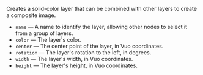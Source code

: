 Creates a solid-color layer that can be combined with other layers to create a composite image. 

   - `name` — A name to identify the layer, allowing other nodes to select it from a group of layers. 
   - `color` — The layer's color.
   - `center` — The center point of the layer, in Vuo coordinates. 
   - `rotation` — The layer's rotation to the left, in degrees. 
   - `width` — The layer's width, in Vuo coordinates.
   - `height` — The layer's height, in Vuo coordinates.
